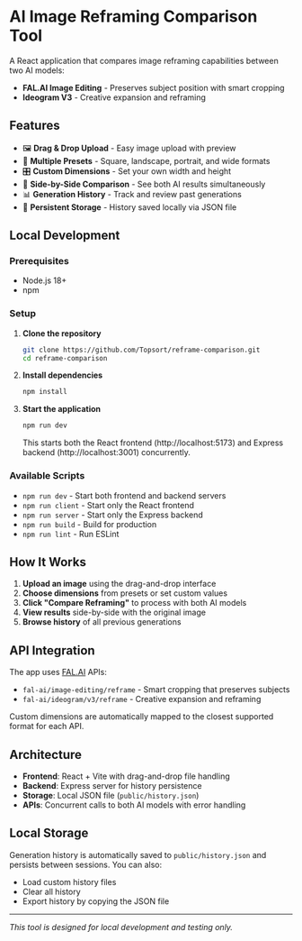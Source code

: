 # AI Image Reframing Comparison Tool

A React application that compares image reframing capabilities between two AI models:
- **FAL.AI Image Editing** - Preserves subject position with smart cropping
- **Ideogram V3** - Creative expansion and reframing

## Features

- 🖼️ **Drag & Drop Upload** - Easy image upload with preview
- 📐 **Multiple Presets** - Square, landscape, portrait, and wide formats
- 🎛️ **Custom Dimensions** - Set your own width and height
- 🔄 **Side-by-Side Comparison** - See both AI results simultaneously
- 📊 **Generation History** - Track and review past generations
- 💾 **Persistent Storage** - History saved locally via JSON file

## Local Development

### Prerequisites

- Node.js 18+ 
- npm

### Setup

1. **Clone the repository**
   ```bash
   git clone https://github.com/Topsort/reframe-comparison.git
   cd reframe-comparison
   ```

2. **Install dependencies**
   ```bash
   npm install
   ```

3. **Start the application**
   ```bash
   npm run dev
   ```

   This starts both the React frontend (http://localhost:5173) and Express backend (http://localhost:3001) concurrently.

### Available Scripts

- `npm run dev` - Start both frontend and backend servers
- `npm run client` - Start only the React frontend
- `npm run server` - Start only the Express backend  
- `npm run build` - Build for production
- `npm run lint` - Run ESLint

## How It Works

1. **Upload an image** using the drag-and-drop interface
2. **Choose dimensions** from presets or set custom values
3. **Click "Compare Reframing"** to process with both AI models
4. **View results** side-by-side with the original image
5. **Browse history** of all previous generations

## API Integration

The app uses [FAL.AI](https://fal.ai/) APIs:
- `fal-ai/image-editing/reframe` - Smart cropping that preserves subjects
- `fal-ai/ideogram/v3/reframe` - Creative expansion and reframing

Custom dimensions are automatically mapped to the closest supported format for each API.

## Architecture

- **Frontend**: React + Vite with drag-and-drop file handling
- **Backend**: Express server for history persistence
- **Storage**: Local JSON file (`public/history.json`)
- **APIs**: Concurrent calls to both AI models with error handling

## Local Storage

Generation history is automatically saved to `public/history.json` and persists between sessions. You can also:
- Load custom history files
- Clear all history
- Export history by copying the JSON file

---

*This tool is designed for local development and testing only.*
